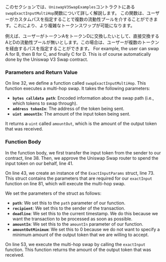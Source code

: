 このセクションでは、`UniswapV3SwapExamples`コントラクトにある`swapExactInputMultiHop`関数について詳しく解説します。 この関数は、ユーザーがカスタムパスを指定することで複数の流動性プールを介することができます。これにより、より複雑なトークンスワップが可能になります。

例えば、ユーザーがトークンAをトークンDに交換したいとして、直接交換するAとDの流動性プールが無いとします。この場合は、ユーザーが複数のトークンを経由するパスを指定することができます。 For example, the user can swap A for B, then B for C, and finally C for D. This is of course automatically done by the Uniswap V3 Swap contract.

### Parameters and Return Value

On line 32, we define a function called `swapExactInputMultiHop`. This function executes a multi-hop swap. It takes the following parameters:

- **`bytes calldata path`**: Encoded information about the swap path (i.e., which tokens to swap through).
- **`address tokenIn`**: The address of the token being sent.
- **`uint amountIn`**: The amount of the input token being sent.

It returns a `uint` called `amountOut`, which is the amount of the output token that was received.

### Function Body

In the function body, we first transfer the input token from the sender to our contract, line 38.
Then, we approve the Uniswap Swap router to spend the input token on our behalf, line 41.

On line 43, we create an instance of the `ExactInputParams` struct, line 73. This struct contains the parameters that are required for our `exactInput` function on line 81, which will execute the multi-hop swap.

We set the parameters of the struct as follows:

- **`path`**: We set this to the `path` parameter of our function.
- **`recipient`**: We set this to the sender of the transaction.
- **`deadline`**: We set this to the current timestamp. We do this because we want the transaction to be processed as soon as possible.
- **`amountIn`**: We set this to the `amountIn` parameter of our function.
- **`amountOutMinimum`**: We set this to 0 because we do not want to specify a minimum amount of the output token that we are willing to accept.

On line 53, we execute the multi-hop swap by calling the `exactInput` function. This function returns the amount of the output token that was received.
